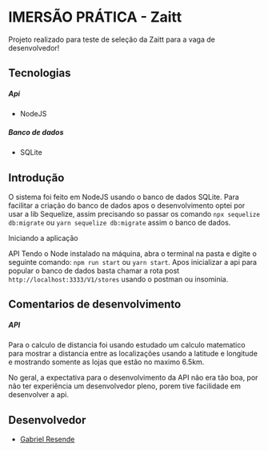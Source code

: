 # IMERSÃO PRÁTICA - Zaitt
Projeto realizado para teste de seleção da Zaitt para a vaga de desenvolvedor!

## Tecnologias

##### Api
- NodeJS

##### Banco de dados
- SQLite

## Introdução

O sistema foi feito em NodeJS usando o banco de dados SQLite. Para facilitar a criação do banco de dados apos o desenvolvimento optei por usar a lib Sequelize, assim precisando so passar os comando `npx sequelize db:migrate` ou `yarn sequelize db:migrate` assim o banco de dados.

Iniciando a aplicação

API
Tendo o Node instalado na máquina, abra o terminal na pasta e digite o seguinte comando: `npm run start` ou `yarn start`. Apos inicializar a api para popular o banco de dados basta chamar a rota post `http://localhost:3333/V1/stores` usando o postman ou insominia.

## Comentarios de desenvolvimento

##### API

Para o calculo de distancia foi usando estudado um calculo matematico para mostrar a distancia entre as localizações usando a latitude e longitude e mostrando somente as lojas que estão no maximo 6.5km.

No geral, a expectativa para o desenvolvimento da API não era tão boa, por não ter experiência um desenvolvedor pleno, porem tive facilidade em desenvolver a api.

## Desenvolvedor


- [Gabriel Resende](https://github.com/Sprained "Gabriel Resende")


